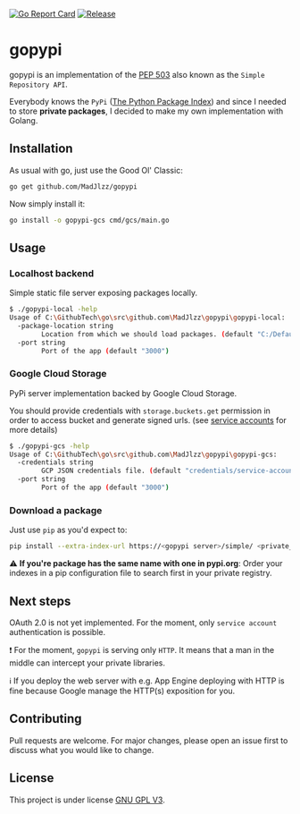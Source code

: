 [![Go Report Card](https://goreportcard.com/badge/github.com/MadJlzz/gopypi)](https://goreportcard.com/report/github.com/MadJlzz/gopypi)
[![Release](https://img.shields.io/github/release/MadJlzz/gopypi.svg?style=flat-square)](https://github.com/MadJlzz/gopypi/releases/latest)

# gopypi

gopypi is an implementation of the [PEP 503](https://www.python.org/dev/peps/pep-0503/) also known
as the `Simple Repository API`.

Everybody knows the `PyPi` ([The Python Package Index](https://pypi.org/)) and since I needed to store **private packages**,
I decided to make my own implementation with Golang.

## Installation

As usual with go, just use the Good Ol' Classic:
```bash
go get github.com/MadJlzz/gopypi
```

Now simply install it: 
```bash
go install -o gopypi-gcs cmd/gcs/main.go
```

## Usage

### Localhost backend

Simple static file server exposing packages locally.

```bash
$ ./gopypi-local -help
Usage of C:\GithubTech\go\src\github.com\MadJlzz\gopypi\gopypi-local:
  -package-location string
        Location from which we should load packages. (default "C:/DefaultStorage")
  -port string
        Port of the app (default "3000")
```

### Google Cloud Storage 

PyPi server implementation backed by Google Cloud Storage.

You should provide credentials with `storage.buckets.get` permission in order to access bucket
and generate signed urls.
(see [service accounts](https://cloud.google.com/iam/docs/service-accounts) for more details)

```bash
$ ./gopypi-gcs -help
Usage of C:\GithubTech\go\src\github.com\MadJlzz\gopypi\gopypi-gcs:
  -credentials string
        GCP JSON credentials file. (default "credentials/service-account-dev.json")
  -port string
        Port of the app (default "3000")
```

### Download a package

Just use `pip` as you'd expect to:
```bash
pip install --extra-index-url https://<gopypi server>/simple/ <private_package>
```

:warning: **If you're package has the same name with one in pypi.org**: Order your
indexes in a pip configuration file to search first in your private registry. 

## Next steps

OAuth 2.0 is not yet implemented. For the moment, only `service account`
authentication is possible.

:exclamation: For the moment, `gopypi` is serving only `HTTP`. It means 
that a man in the middle can intercept your private libraries. 

:information_source: If you deploy the web server with e.g. App Engine
deploying with HTTP is fine because Google manage the HTTP(s) exposition
for you.

## Contributing

Pull requests are welcome. For major changes, please open an issue first to discuss what you would like to change. 

## License

This project is under license [GNU GPL V3](LICENSE).
